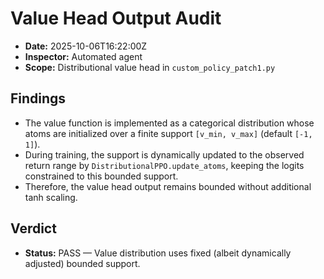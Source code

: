 # Value Head Output Audit

- **Date:** 2025-10-06T16:22:00Z
- **Inspector:** Automated agent
- **Scope:** Distributional value head in `custom_policy_patch1.py`

## Findings

- The value function is implemented as a categorical distribution whose atoms are initialized over a finite support `[v_min, v_max]` (default `[-1, 1]`).
- During training, the support is dynamically updated to the observed return range by `DistributionalPPO.update_atoms`, keeping the logits constrained to this bounded support.
- Therefore, the value head output remains bounded without additional tanh scaling.

## Verdict

- **Status:** PASS — Value distribution uses fixed (albeit dynamically adjusted) bounded support.
